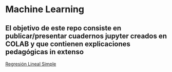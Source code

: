 # Machine Learning

## El objetivo de este repo consiste en publicar/presentar cuadernos jupyter creados en COLAB y que contienen explicaciones pedagógicas in extenso


[Regresión Lineal Simple](notebooks/fit_line.ipynb)
